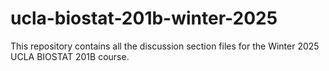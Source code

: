 # ucla-biostat-201b-winter-2025

This repository contains all the discussion section files for the Winter 2025 UCLA BIOSTAT 201B course.
